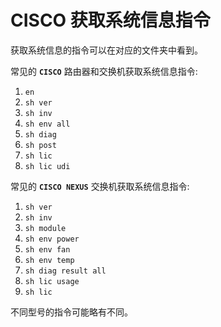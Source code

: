 # CISCO 获取系统信息指令
获取系统信息的指令可以在对应的文件夹中看到。
  
常见的 **`CISCO`** 路由器和交换机获取系统信息指令:  
1. `en`
2. `sh ver`
3. `sh inv`
4. `sh env all`
5. `sh diag`
6. `sh post`
7. `sh lic`
8. `sh lic udi`
  
常见的  **`CISCO NEXUS`** 交换机获取系统信息指令:  
1. `sh ver`
2. `sh inv`
3. `sh module`
4. `sh env power`
5. `sh env fan`
6. `sh env temp`
7. `sh diag result all`
8. `sh lic usage`
9. `sh lic`
  
不同型号的指令可能略有不同。  